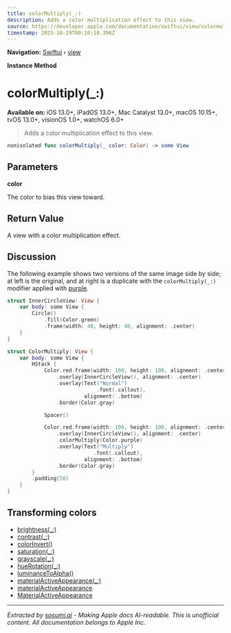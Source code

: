 ```yaml
---
title: colorMultiply(_:)
description: Adds a color multiplication effect to this view.
source: https://developer.apple.com/documentation/swiftui/view/colormultiply(_:)
timestamp: 2025-10-29T00:10:18.396Z
---
```


**Navigation:** [Swiftui](/documentation/swiftui) › [view](/documentation/swiftui/view)

**Instance Method**

# colorMultiply(_:)

**Available on:** iOS 13.0+, iPadOS 13.0+, Mac Catalyst 13.0+, macOS 10.15+, tvOS 13.0+, visionOS 1.0+, watchOS 6.0+

> Adds a color multiplication effect to this view.

```swift
nonisolated func colorMultiply(_ color: Color) -> some View
```

## Parameters

**color**

The color to bias this view toward.



## Return Value

A view with a color multiplication effect.

## Discussion

The following example shows two versions of the same image side by side; at left is the original, and at right is a duplicate with the `colorMultiply(_:)` modifier applied with [purple](/documentation/swiftui/shapestyle/purple).

```swift
struct InnerCircleView: View {
    var body: some View {
        Circle()
            .fill(Color.green)
            .frame(width: 40, height: 40, alignment: .center)
    }
}

struct ColorMultiply: View {
    var body: some View {
        HStack {
            Color.red.frame(width: 100, height: 100, alignment: .center)
                .overlay(InnerCircleView(), alignment: .center)
                .overlay(Text("Normal")
                             .font(.callout),
                         alignment: .bottom)
                .border(Color.gray)

            Spacer()

            Color.red.frame(width: 100, height: 100, alignment: .center)
                .overlay(InnerCircleView(), alignment: .center)
                .colorMultiply(Color.purple)
                .overlay(Text("Multiply")
                            .font(.callout),
                         alignment: .bottom)
                .border(Color.gray)
        }
        .padding(50)
    }
}
```



## Transforming colors

- [brightness(_:)](/documentation/swiftui/view/brightness(_:))
- [contrast(_:)](/documentation/swiftui/view/contrast(_:))
- [colorInvert()](/documentation/swiftui/view/colorinvert())
- [saturation(_:)](/documentation/swiftui/view/saturation(_:))
- [grayscale(_:)](/documentation/swiftui/view/grayscale(_:))
- [hueRotation(_:)](/documentation/swiftui/view/huerotation(_:))
- [luminanceToAlpha()](/documentation/swiftui/view/luminancetoalpha())
- [materialActiveAppearance(_:)](/documentation/swiftui/view/materialactiveappearance(_:))
- [materialActiveAppearance](/documentation/swiftui/environmentvalues/materialactiveappearance)
- [MaterialActiveAppearance](/documentation/swiftui/materialactiveappearance)

---

*Extracted by [sosumi.ai](https://sosumi.ai) - Making Apple docs AI-readable.*
*This is unofficial content. All documentation belongs to Apple Inc.*
